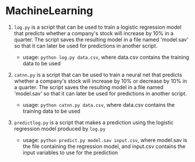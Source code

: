 # MachineLearning

1. `log.py` is a script that can be used to train a logistic regression model that predicts whether a company's stock will increase by 10% in a quarter. The script saves the resulting model in a file named 'model.sav' so that it can later be used for predictions in another script.
    - usage: ```python log.py data.csv```, where data.csv contains the training data to be used
    
2. `catnn.py` is a script that can be used to train a neural net that predicts whether a company's stock will increase by 10% or decrease by 10% in a quarter. The script saves the resulting model in a file named 'model.sav' so that it can later be used for predictions in another script.
    - usage: ```python catnn.py data.csv```, where data.csv contains the training data to be used
    
3. `predictlog.py` is a script that makes a prediction using the logistic regression model produced by `log.py`
    - usage: ```python predict.py model.sav input.csv```, where model.sav is the file containing the regression model, and input.csv contains the input variables to use for the prediction
